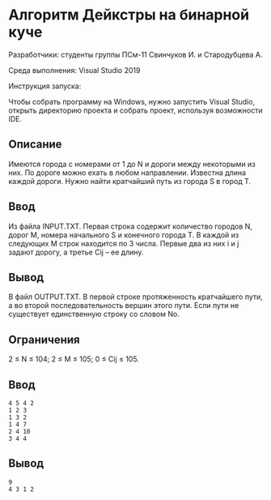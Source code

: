 <h1>Алгоритм Дейкстры на бинарной куче</h1>

<p>Разработчики: студенты группы ПСм-11 Свинчуков И.  и  Стародубцева А.</p>
<p>Среда выполнения: Visual Studio 2019</p>
<p>Инструкция запуска:</p>
<p>Чтобы собрать программу на Windows, нужно запустить Visual Studio, открыть директорию проекта и собрать проект,
 используя возможности IDE.</p>

<h2>Описание</h2>
<p>Имеются города с номерами от 1 до N и дороги между некоторыми из них. По дороге можно ехать в любом направлении. Известна длина каждой дороги. Нужно найти кратчайший путь из города S в город T.</p>

<h2>Ввод</h2>
<p>Из файла INPUT.TXT. Первая строка содержит количество городов N, дорог M, номера начального S и конечного города T. В каждой из следующих M строк находится по 3 числа. Первые два из них i и j задают дорогу, а третье Cij – ее длину.</p>

<h2>Вывод</h2>
<p>В файл OUTPUT.TXT. В первой строке протяженность кратчайшего пути, а во второй последовательность вершин этого пути. Если пути не существует единственную строку со словом No.</p>

<h2>Ограничения</h2>
2 ≤ N ≤ 104; 2 ≤ M ≤ 105; 0 ≤ Cij ≤ 105.

<h2>Ввод</h2>

```
4 5 4 2
1 2 3
1 3 2
1 4 7
2 4 10
3 4 4
```

<h2>Вывод</h2>

```
9
4 3 1 2
```
